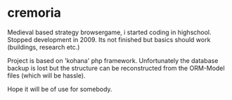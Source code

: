 # cremoria
Medieval based strategy browsergame, i started coding in highschool.
Stopped development in 2009.
Its not finished but basics should work (buildings, research etc.)

Project is based on 'kohana' php framework.
Unfortunately the database backup is lost but the structure can be reconstructed from the ORM-Model files (which will be hassle).

Hope it will be of use for somebody.
